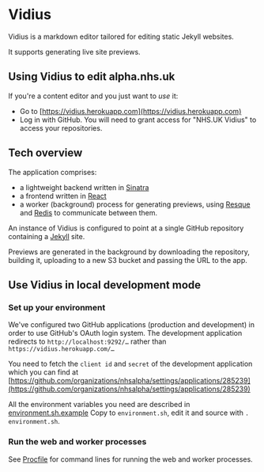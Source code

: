 # Vidius

Vidius is a markdown editor tailored for editing static Jekyll websites.

It supports generating live site previews.

## Using Vidius to edit alpha.nhs.uk

If you're a content editor and you just want to *use* it:

- Go to [https://vidius.herokuapp.com](https://vidius.herokuapp.com)
- Log in with GitHub. You will need to grant access for "NHS.UK Vidius"
  to access your repositories.

## Tech overview

The application comprises:

  - a lightweight backend written in [Sinatra](http://www.sinatrarb.com/)
  - a frontend written in [React](https://facebook.github.io/react/)
  - a worker (background) process for generating previews, using
    [Resque](https://github.com/resque/resque) and [Redis](http://redis.io/)
    to communicate between them.

An instance of Vidius is configured to point at a single GitHub repository
containing a [Jekyll](https://jekyllrb.com/) site.

Previews are generated in the background by downloading the repository,
building it, uploading to a new S3 bucket and passing the URL to the app.

## Use Vidius in local development mode

### Set up your environment

We've configured two GitHub applications (production and development) in order
to use GitHub's OAuth login system. The development application redirects
to `http://localhost:9292/…` rather than `https://vidius.herokuapp.com/…`

You need to fetch the `client id` and `secret` of the development application
which you can find at
[https://github.com/organizations/nhsalpha/settings/applications/285239](https://github.com/organizations/nhsalpha/settings/applications/285239)

All the environment variables you need are described in [environment.sh.example](https://github.com/nhsalpha/vidius/blob/master/environment.sh.example)
Copy to `environment.sh`, edit it and source with `. environment.sh`.

### Run the web and worker processes

See [Procfile](https://github.com/nhsalpha/vidius/blob/master/Procfile)
for command lines for running the web and worker processes.
